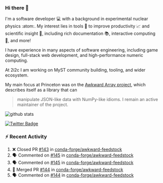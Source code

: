 ### Hi there 👋 

I'm a software developer 💻 with a background in experimental nuclear physics :atom:. My interest lies in tools :wrench: to improve productivity :chart_with_upwards_trend: and scientific insight :telescope:, including rich documentation 📚, interactive computing 🧮, and more! 

I have experience in many aspects of software engineering, including game design, full-stack web development, and high-performance numeric computing. 

At 2i2c I am working on MyST community building, tooling, and wider ecosystem. 

My main focus at Princeton was on the [Awkward Array project](awkward-array.org/), which describes itself as a library that can 
> manipulate JSON-like data with NumPy-like idioms. I remain an active maintainer of the project. 

![github stats](https://github-readme-stats.vercel.app/api?username=agoose77&show_icons=true&hide_rank=true&hide_title=true&bg_color=30,e76445,904e95&text_color=efe3ec&icon_color=efe3ec)
<!--
**agoose77/agoose77** is a ✨ _special_ ✨ repository because its `README.md` (this file) appears on your GitHub profile.

Here are some ideas to get you started:

- 🔭 I’m currently working on ...
- 🌱 I’m currently learning ...
- 👯 I’m looking to collaborate on ...
- 🤔 I’m looking for help with ...
- 💬 Ask me about ...
- 📫 How to reach me: ...
- 😄 Pronouns: ...
- ⚡ Fun fact: ...
-->

[![Twitter Badge](https://img.shields.io/twitter/follow/agoose77?style=flat-square&logo=Twitter&logoColor=white&color=cornflowerblue)](https://twitter.com/agoose77)

### :zap: Recent Activity

<!--START_SECTION:activity-->
1. ❌ Closed PR [#143](https://github.com/conda-forge/awkward-feedstock/pull/143) in [conda-forge/awkward-feedstock](https://github.com/conda-forge/awkward-feedstock)
2. 🗣 Commented on [#145](https://github.com/conda-forge/awkward-feedstock/pull/145#issuecomment-2267583468) in [conda-forge/awkward-feedstock](https://github.com/conda-forge/awkward-feedstock)
3. 🗣 Commented on [#145](https://github.com/conda-forge/awkward-feedstock/pull/145#issuecomment-2267582788) in [conda-forge/awkward-feedstock](https://github.com/conda-forge/awkward-feedstock)
4. 🎉 Merged PR [#144](https://github.com/conda-forge/awkward-feedstock/pull/144) in [conda-forge/awkward-feedstock](https://github.com/conda-forge/awkward-feedstock)
5. 🗣 Commented on [#144](https://github.com/conda-forge/awkward-feedstock/pull/144#issuecomment-2267575881) in [conda-forge/awkward-feedstock](https://github.com/conda-forge/awkward-feedstock)
<!--END_SECTION:activity-->
